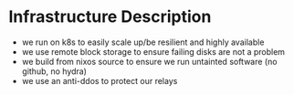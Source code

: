 # Infrastructure Description

* we run on k8s to easily scale up/be resilient and highly available
* we use remote block storage to ensure failing disks are not a problem
* we build from nixos source to ensure we run untainted software (no github, no hydra)
* we use an anti-ddos to protect our relays
